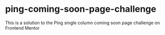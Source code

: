 # ping-coming-soon-page-challenge
This is a solution to the Ping single column coming soon page challenge on Frontend Mentor
